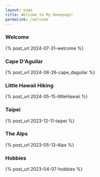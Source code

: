 ```yaml
---
layout: page
title: Welcome to My Homepage!
permalink: /welcome
---
```


### Welcome

{% post_url 2024-07-31-welcome %}

### Cape D'Aguilar

{% post_url 2024-06-26-cape_daguilar %}

### Little Hawaii Hiking

{% post_url 2024-05-15-littleHawaii %}

### Taipei

{% post_url 2023-12-11-taipei %}

### The Alps

{% post_url 2023-05-13-Alps %}

### Hobbies

{% post_url 2023-04-07-hobbies %}




